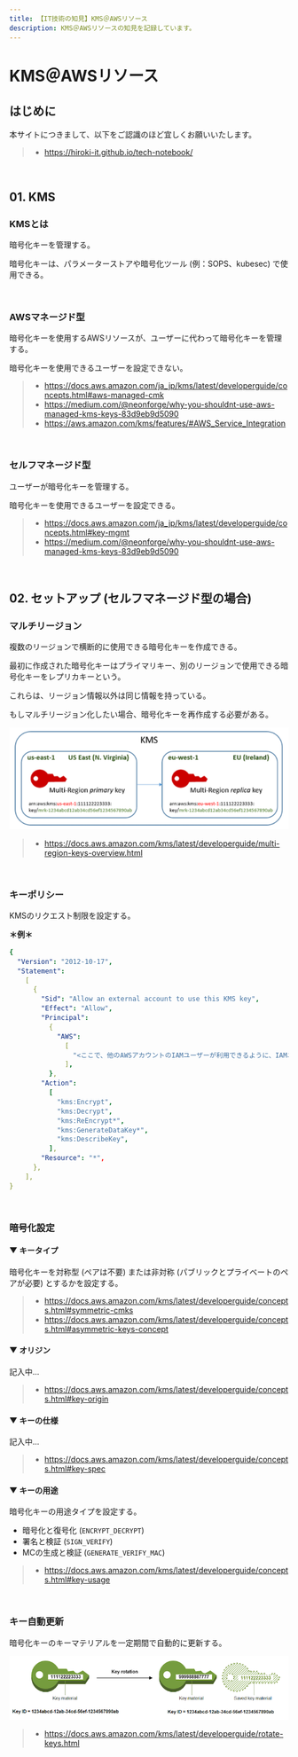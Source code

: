 ```yaml
---
title: 【IT技術の知見】KMS＠AWSリソース
description: KMS＠AWSリソースの知見を記録しています。
---
```


# KMS＠AWSリソース

## はじめに

本サイトにつきまして、以下をご認識のほど宜しくお願いいたします。

> - https://hiroki-it.github.io/tech-notebook/

<br>

## 01. KMS

### KMSとは

暗号化キーを管理する。

暗号化キーは、パラメーターストアや暗号化ツール (例：SOPS、kubesec) で使用できる。

<br>

### AWSマネージド型

暗号化キーを使用するAWSリソースが、ユーザーに代わって暗号化キーを管理する。

暗号化キーを使用できるユーザーを設定できない。

> - https://docs.aws.amazon.com/ja_jp/kms/latest/developerguide/concepts.html#aws-managed-cmk
> - https://medium.com/@neonforge/why-you-shouldnt-use-aws-managed-kms-keys-83d9eb9d5090
> - https://aws.amazon.com/kms/features/#AWS_Service_Integration

<br>

### セルフマネージド型

ユーザーが暗号化キーを管理する。

暗号化キーを使用できるユーザーを設定できる。

> - https://docs.aws.amazon.com/ja_jp/kms/latest/developerguide/concepts.html#key-mgmt
> - https://medium.com/@neonforge/why-you-shouldnt-use-aws-managed-kms-keys-83d9eb9d5090

<br>

## 02. セットアップ (セルフマネージド型の場合)

### マルチリージョン

複数のリージョンで横断的に使用できる暗号化キーを作成できる。

最初に作成された暗号化キーはプライマリキー、別のリージョンで使用できる暗号化キーをレプリカキーという。

これらは、リージョン情報以外は同じ情報を持っている。

もしマルチリージョン化したい場合、暗号化キーを再作成する必要がある。

![kms_multi-region.png](https://raw.githubusercontent.com/hiroki-it/tech-notebook-images/master/images/kms_multi-region.png)

> - https://docs.aws.amazon.com/kms/latest/developerguide/multi-region-keys-overview.html

<br>

### キーポリシー

KMSのリクエスト制限を設定する。

**＊例＊**

```yaml
{
  "Version": "2012-10-17",
  "Statement":
    [
      {
        "Sid": "Allow an external account to use this KMS key",
        "Effect": "Allow",
        "Principal":
          {
            "AWS":
              [
                "<ここで、他のAWSアカウントのIAMユーザーが利用できるように、IAMユーザーやIAMロールのARNを設定する>",
              ],
          },
        "Action":
          [
            "kms:Encrypt",
            "kms:Decrypt",
            "kms:ReEncrypt*",
            "kms:GenerateDataKey*",
            "kms:DescribeKey",
          ],
        "Resource": "*",
      },
    ],
}
```

<br>

### 暗号化設定

#### ▼ キータイプ

暗号化キーを対称型 (ペアは不要) または非対称 (パブリックとプライベートのペアが必要) とするかを設定する。

> - https://docs.aws.amazon.com/kms/latest/developerguide/concepts.html#symmetric-cmks
> - https://docs.aws.amazon.com/kms/latest/developerguide/concepts.html#asymmetric-keys-concept

#### ▼ オリジン

記入中...

> - https://docs.aws.amazon.com/kms/latest/developerguide/concepts.html#key-origin

#### ▼ キーの仕様

記入中...

> - https://docs.aws.amazon.com/kms/latest/developerguide/concepts.html#key-spec

#### ▼ キーの用途

暗号化キーの用途タイプを設定する。

- 暗号化と復号化 (`ENCRYPT_DECRYPT`)
- 署名と検証 (`SIGN_VERIFY`)
- MCの生成と検証 (`GENERATE_VERIFY_MAC`)

> - https://docs.aws.amazon.com/kms/latest/developerguide/concepts.html#key-usage

<br>

### キー自動更新

暗号化キーのキーマテリアルを一定期間で自動的に更新する。

![kms_key_rotation.png](https://raw.githubusercontent.com/hiroki-it/tech-notebook-images/master/images/kms_key_rotation.png)

> - https://docs.aws.amazon.com/kms/latest/developerguide/rotate-keys.html

<br>

